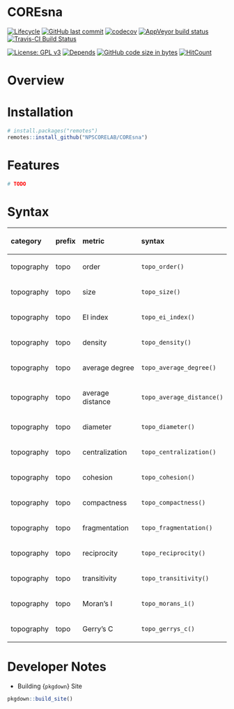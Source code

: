 
<!-- README.Rmd generates README.md. -->

# COREsna

<!-- <a href=""> <img src="man/figures/corelogo.png" align="right"  height="27%" width="27%" href="https://github.com/NPSCORELAB/COREsna"/> </a> -->

<!-- badges: start -->

[![Lifecycle](https://img.shields.io/badge/lifecycle-experimental-orange.svg)](https://www.tidyverse.org/lifecycle/#experimental)
[![GitHub last
commit](https://img.shields.io/github/last-commit/NPSCORELAB/COREsna.svg)](https://github.com/NPSCORELAB/COREsna/commits/master)
[![codecov](https://codecov.io/gh/NPSCORELAB/COREsna/branch/master/graph/badge.svg)](https://codecov.io/gh/NPSCORELAB/COREsna)
[![AppVeyor build
status](https://ci.appveyor.com/api/projects/status/github/NPSCORELAB/COREsna?branch=master&svg=true)](https://ci.appveyor.com/project/knapply/COREsna)
[![Travis-CI Build
Status](https://travis-ci.org/NPSCORELAB/COREsna.svg?branch=master)](https://travis-ci.org/NPSCORELAB/COREsna)

[![License: GPL
v3](https://img.shields.io/badge/License-GPLv3-blue.svg)](https://www.gnu.org/licenses/gpl-3.0)
[![Depends](https://img.shields.io/badge/Depends-GNU_R%3E=3.2-blue.svg)](https://www.r-project.org/)
[![GitHub code size in
bytes](https://img.shields.io/github/languages/code-size/NPSCORELAB/COREsna.svg)](https://github.com/NPSCORELAB/COREsna)
[![HitCount](http://hits.dwyl.io/NPSCORELAB/COREsna.svg)](http://hits.dwyl.io/NPSCORELAB/COREsna)
<!-- badges: end -->

# Overview

# Installation

``` r
# install.packages("remotes")
remotes::install_github("NPSCORELAB/COREsna")
```

# Features

``` r
# TODO
```

# Syntax

<table class="table" style="margin-left: auto; margin-right: auto;">

<thead>

<tr>

<th style="text-align:left;">

category

</th>

<th style="text-align:left;">

prefix

</th>

<th style="text-align:left;">

metric

</th>

<th style="text-align:left;">

syntax

</th>

</tr>

</thead>

<tbody>

<tr>

<td style="text-align:left;">

topography

</td>

<td style="text-align:left;">

topo

</td>

<td style="text-align:left;">

order

</td>

<td style="text-align:left;">

`topo_order()`

</td>

</tr>

<tr>

<td style="text-align:left;">

topography

</td>

<td style="text-align:left;">

topo

</td>

<td style="text-align:left;">

size

</td>

<td style="text-align:left;">

`topo_size()`

</td>

</tr>

<tr>

<td style="text-align:left;">

topography

</td>

<td style="text-align:left;">

topo

</td>

<td style="text-align:left;">

EI index

</td>

<td style="text-align:left;">

`topo_ei_index()`

</td>

</tr>

<tr>

<td style="text-align:left;">

topography

</td>

<td style="text-align:left;">

topo

</td>

<td style="text-align:left;">

density

</td>

<td style="text-align:left;">

`topo_density()`

</td>

</tr>

<tr>

<td style="text-align:left;">

topography

</td>

<td style="text-align:left;">

topo

</td>

<td style="text-align:left;">

average degree

</td>

<td style="text-align:left;">

`topo_average_degree()`

</td>

</tr>

<tr>

<td style="text-align:left;">

topography

</td>

<td style="text-align:left;">

topo

</td>

<td style="text-align:left;">

average distance

</td>

<td style="text-align:left;">

`topo_average_distance()`

</td>

</tr>

<tr>

<td style="text-align:left;">

topography

</td>

<td style="text-align:left;">

topo

</td>

<td style="text-align:left;">

diameter

</td>

<td style="text-align:left;">

`topo_diameter()`

</td>

</tr>

<tr>

<td style="text-align:left;">

topography

</td>

<td style="text-align:left;">

topo

</td>

<td style="text-align:left;">

centralization

</td>

<td style="text-align:left;">

`topo_centralization()`

</td>

</tr>

<tr>

<td style="text-align:left;">

topography

</td>

<td style="text-align:left;">

topo

</td>

<td style="text-align:left;">

cohesion

</td>

<td style="text-align:left;">

`topo_cohesion()`

</td>

</tr>

<tr>

<td style="text-align:left;">

topography

</td>

<td style="text-align:left;">

topo

</td>

<td style="text-align:left;">

compactness

</td>

<td style="text-align:left;">

`topo_compactness()`

</td>

</tr>

<tr>

<td style="text-align:left;">

topography

</td>

<td style="text-align:left;">

topo

</td>

<td style="text-align:left;">

fragmentation

</td>

<td style="text-align:left;">

`topo_fragmentation()`

</td>

</tr>

<tr>

<td style="text-align:left;">

topography

</td>

<td style="text-align:left;">

topo

</td>

<td style="text-align:left;">

reciprocity

</td>

<td style="text-align:left;">

`topo_reciprocity()`

</td>

</tr>

<tr>

<td style="text-align:left;">

topography

</td>

<td style="text-align:left;">

topo

</td>

<td style="text-align:left;">

transitivity

</td>

<td style="text-align:left;">

`topo_transitivity()`

</td>

</tr>

<tr>

<td style="text-align:left;">

topography

</td>

<td style="text-align:left;">

topo

</td>

<td style="text-align:left;">

Moran’s I

</td>

<td style="text-align:left;">

`topo_morans_i()`

</td>

</tr>

<tr>

<td style="text-align:left;">

topography

</td>

<td style="text-align:left;">

topo

</td>

<td style="text-align:left;">

Gerry’s C

</td>

<td style="text-align:left;">

`topo_gerrys_c()`

</td>

</tr>

</tbody>

</table>

# Developer Notes

  - Building {`pkgdown`} Site

<!-- end list -->

``` r
pkgdown::build_site()
```
